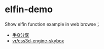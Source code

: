 # elfin-demo

Show elfin function example in web browse；

- [手Q分享](https://rengarxiao.com/elfin-demo/mobile/shareQQ)
- [vr/css3d-engine-skybox](https://rengarxiao.com/elfin-demo/vr/css3d-engine/skybox.html)
